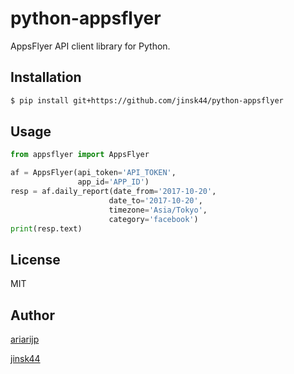 # python-appsflyer

AppsFlyer API client library for Python.

## Installation

```bash
$ pip install git+https://github.com/jinsk44/python-appsflyer
```

## Usage

```python
from appsflyer import AppsFlyer

af = AppsFlyer(api_token='API_TOKEN',
               app_id='APP_ID')
resp = af.daily_report(date_from='2017-10-20',
                      date_to='2017-10-20',
                      timezone='Asia/Tokyo',
                      category='facebook')
print(resp.text)
```

## License

MIT

## Author

[ariarijp](https://github.com/ariarijp)

[jinsk44](https://github.com/jinsk44)
